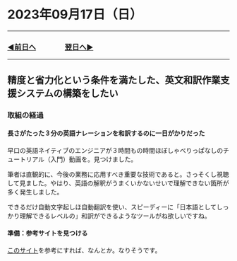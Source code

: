 # 2023年09月17日（日）

---

### [◀️前日へ](https://github.com/yuasys/chatty-journal/blob/main/2023/09/2023-09-16.md)&emsp;&emsp;&emsp;&emsp;[翌日へ▶️](https://github.com/yuasys/chatty-journal/blob/main/2023/09/2023-09-18.md)

---

## 精度と省力化という条件を満たした、英文和訳作業支援システムの構築をしたい

### 取組の経過

#### 長さがたった３分の英語ナレーションを和訳するのに一日がかりだった

早口の英語ネイティブのエンジニアが３時間もの時間ほぼしゃべりっぱなしのチュートリアル（入門）動画を。見つけました。  

筆者は直観的に、今後の業務に応用すべき重要な技術であると。さっそくし視聴して見ました。やはり、英語の解釈がうまくいかないせいで理解できない箇所が多く発生しました。  

できるだけ自動文字起しほ自動翻訳を使い、スピーディーに「日本語としてしっかり理解できるレベルの」和訳ができるようなツールがね欲しいですね。

#### 準備：参考サイトを見つける

[このサイト](https://liginc.co.jp/602562)を参考にすれば、なんとか。なりそうです。
